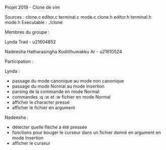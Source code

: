 Projet 2019 - Clone de vim

Sources : clone.c editor.c terminal.c mode.c clone.h editor.h terminal.h mode.h
Executable : ./clone

Membres du groupe :

Lynda Trad                                  - u21604852

Nadeesha Hatharasingha Koditthuwakku Ar     - u21610524

Participation : 

Lynda : 
- passage du mode canonique au mode non canonique
- passage du mode Normal au mode Insertion
- parsing de la commande en mode Normal
- commandes :q :w et :w fichier en mode Normal
- afficher le character pressé
- afficher le fichier en argument

Nadeesha :
- détecter quelle flèche a été pressée
- fonctions pour bouger le curseur dans un fichier donné en argument en mode Insertion
- afficher le curseur
